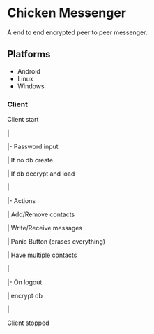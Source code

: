 # Chicken Messenger

A end to end encrypted peer to peer messenger.

## Platforms 

- Android
- Linux
- Windows

### Client 

Client start 

| 

|- Password input 

|  If no db create 

|  If db decrypt and load 

|

|- Actions 

|   Add/Remove contacts 

|   Write/Receive messages 

|   Panic Button (erases everything) 

|   Have multiple contacts 

|

|- On logout 

|  encrypt db 

|

Client stopped
